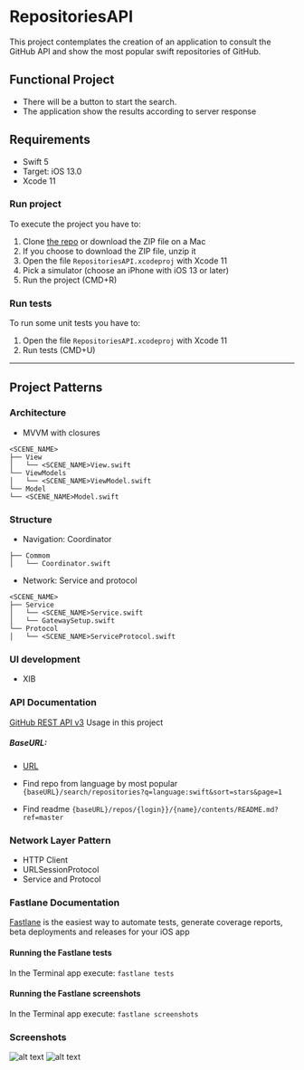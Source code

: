 # RepositoriesAPI

This project contemplates the creation of an application to consult the GitHub API and show  the most popular swift repositories of GitHub.

## Functional Project

- There will be a button to start the search.
- The application show the results according to server response

## Requirements
- Swift 5
- Target: iOS 13.0
- Xcode 11

### Run project
To execute the project you have to:

1. Clone [the repo](https://github.com/paraisolorrayne/RepositoriesAPI) or download the ZIP file on a Mac
1. If you choose to download the ZIP file, unzip it
1. Open the file `RepositoriesAPI.xcodeproj` with Xcode 11
1. Pick a simulator (choose an iPhone with iOS 13 or later)
1. Run the project (CMD+R)

### Run tests
To run some unit tests you have to:

1. Open the file `RepositoriesAPI.xcodeproj` with Xcode 11
1. Run tests (CMD+U)

---

## Project Patterns

### Architecture 
- MVVM with closures

```
<SCENE_NAME>
├── View
│   └── <SCENE_NAME>View.swift
└── ViewModels
│   └── <SCENE_NAME>ViewModel.swift
└── Model
└── <SCENE_NAME>Model.swift

```
### Structure
- Navigation: Coordinator

```
├── Commom
│   └── Coordinator.swift

```
- Network: Service and protocol

```
<SCENE_NAME>
├── Service
│   └── <SCENE_NAME>Service.swift
│   └── GatewaySetup.swift
└── Protocol
│   └── <SCENE_NAME>ServiceProtocol.swift

```

### UI development
- XIB

### API Documentation

[GitHub REST API v3](https://developer.github.com/v3) 
Usage in this project
##### BaseURL:
- [URL](https://api.github.com)

- Find repo from language by most popular
`{baseURL}/search/repositories?q=language:swift&sort=stars&page=1`

- Find readme
`{baseURL}/repos/{login}}/{name}/contents/README.md?ref=master`

### Network Layer Pattern
- HTTP Client
- URLSessionProtocol
- Service and Protocol

### Fastlane Documentation

[Fastlane](https://docs.fastlane.tools) 
is the easiest way to automate tests, generate coverage reports, beta deployments and releases for your iOS app
#### Running the Fastlane tests

In the Terminal app execute: ```fastlane tests```

#### Running the Fastlane screenshots

In the Terminal app execute: ```fastlane screenshots```

### Screenshots

![alt text](https://github.com/paraisolorrayne/RepositoriesAPI/blob/develop/screenshots/get-started.png?raw=true)
![alt text](https://github.com/paraisolorrayne/RepositoriesAPI/blob/develop/screenshots/repositories.png?raw=true)
